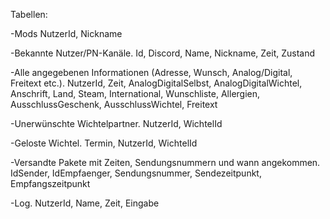 Tabellen:

-Mods
    NutzerId, Nickname

-Bekannte Nutzer/PN-Kanäle.
    Id, Discord, Name, Nickname, Zeit, Zustand

-Alle angegebenen Informationen (Adresse, Wunsch, Analog/Digital, Freitext etc.).
    NutzerId, Zeit, AnalogDigitalSelbst, AnalogDigitalWichtel, Anschrift, Land, Steam, International,
    Wunschliste, Allergien, AusschlussGeschenk, AusschlussWichtel, Freitext

-Unerwünschte Wichtelpartner.
    NutzerId, WichtelId

-Geloste Wichtel.
    Termin, NutzerId, WichtelId

-Versandte Pakete mit Zeiten, Sendungsnummern und wann angekommen.
    IdSender, IdEmpfaenger, Sendungsnummer, Sendezeitpunkt, Empfangszeitpunkt

-Log.
    NutzerId, Name, Zeit, Eingabe